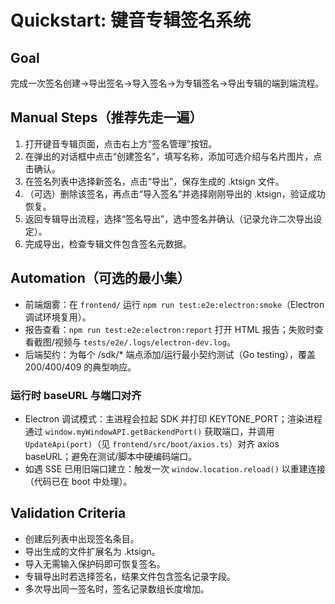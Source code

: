 # Quickstart: 键音专辑签名系统

## Goal
完成一次签名创建→导出签名→导入签名→为专辑签名→导出专辑的端到端流程。

## Manual Steps（推荐先走一遍）
1. 打开键音专辑页面，点击右上方“签名管理”按钮。
2. 在弹出的对话框中点击“创建签名”，填写名称，添加可选介绍与名片图片，点击确认。
3. 在签名列表中选择新签名，点击“导出”，保存生成的 .ktsign 文件。
4. （可选）删除该签名，再点击“导入签名”并选择刚刚导出的 .ktsign，验证成功恢复。
5. 返回专辑导出流程，选择“签名导出”，选中签名并确认（记录允许二次导出设定）。
6. 完成导出，检查专辑文件包含签名元数据。

## Automation（可选的最小集）
- 前端烟雾：在 `frontend/` 运行 `npm run test:e2e:electron:smoke`（Electron 调试环境复用）。
- 报告查看：`npm run test:e2e:electron:report` 打开 HTML 报告；失败时查看截图/视频与 `tests/e2e/.logs/electron-dev.log`。
- 后端契约：为每个 /sdk/* 端点添加/运行最小契约测试（Go testing），覆盖 200/400/409 的典型响应。

### 运行时 baseURL 与端口对齐

- Electron 调试模式：主进程会拉起 SDK 并打印 KEYTONE_PORT；渲染进程通过 `window.myWindowAPI.getBackendPort()` 获取端口，并调用 `UpdateApi(port)`（见 `frontend/src/boot/axios.ts`）对齐 axios baseURL；避免在测试/脚本中硬编码端口。
- 如遇 SSE 已用旧端口建立：触发一次 `window.location.reload()` 以重建连接（代码已在 boot 中处理）。

## Validation Criteria

- 创建后列表中出现签名条目。
- 导出生成的文件扩展名为 .ktsign。
- 导入无需输入保护码即可恢复签名。
- 专辑导出时若选择签名，结果文件包含签名记录字段。
- 多次导出同一签名时，签名记录数组长度增加。
